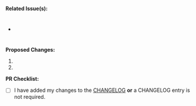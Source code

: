 **Related Issue(s):**

- #

**Proposed Changes:**

1.
2.

**PR Checklist:**

- [ ] I have added my changes to the [CHANGELOG](https://github.com/cirrus-geo/cirrus-geo/blob/main/CHANGELOG.md) **or** a CHANGELOG entry is not required.
